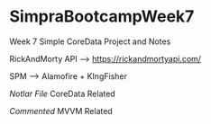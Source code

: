 # SimpraBootcampWeek7
Week 7 Simple CoreData Project and Notes

RickAndMorty API --> https://rickandmortyapi.com/

SPM --> Alamofire + KIngFisher

*Notlar File*       CoreData Related

*Commented*         MVVM Related
